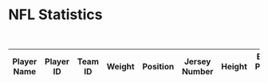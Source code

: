 <h1>NFL Statistics</h1>
<br>
<html>
<body>
  

<script>
  var requestOptions = {
    method: 'GET',
    redirect: 'follow'
  };

  fetch("https://tri3dev.duckdns.org/api/nfl", requestOptions)
    .then(response => response.json())
    .then(data => {
      const table = document.getElementById("sportsTable");
      const tbody = document.createElement("tbody");

      data.forEach(player => {
        const row = document.createElement("tr");

        for (const key in player) {
          const cell = document.createElement("td");
          cell.innerText = player[key];
          row.appendChild(cell);
        }

        tbody.appendChild(row);
      });

      table.appendChild(tbody);
    })
    .catch(error => console.log('error', error));

</script>


<table id="nflStats">
  <thead>
      <tr>
          <th onclick="sortTable('player name')">Player Name</th>
          <th onclick="sortTable('player id')">Player ID</th>
          <th onclick="sortTable('team id')">Team ID</th>
          <th onclick="sortTable('weight')">Weight</th>
          <th onclick="sortTable('position')">Position</th>
          <th onclick="sortTable('jersey number')">Jersey Number</th>
          <th onclick="sortTable('height')">Height</th>
          <th onclick="sortTable('espn player link')">ESPN Player Link</th>
      </tr>
  </thead>
</table>
 
 <script>
    
    function sortTable(columnName) {
        const table = document.getElementById('nflStats');
        const rows = Array.from(table.tBodies[0].getElementsByTagName('tr'));
        const headerRow = table.getElementsByTagName('thead')[0].getElementsByTagName('tr')[0];
        const isAscending = !headerRow.classList.contains('asc');

        rows.sort((rowA, rowB) => {
            let cellA = rowA.querySelector(`td:nth-child(${getColumnIndex(columnName)})`).innerText;
            let cellB = rowB.querySelector(`td:nth-child(${getColumnIndex(columnName)})`).innerText;
            return isAscending ? cellA - cellB : cellB - cellA;
        });

        rows.forEach(row => table.tBodies[0].appendChild(row));
        headerRow.classList.toggle('asc');
       
    }

    
    function getColumnIndex(columnName) {
        const table = document.getElementById('nflStats');
        const headerRow = table.getElementsByTagName('thead')[0].getElementsByTagName('tr')[0];
        const headers = Array.from(headerRow.getElementsByTagName('th'));

        return headers.findIndex(header => header.innerText.toLowerCase() === columnName.toLowerCase()) + 1;
    }
</script>

<script>

const resultContainer = document.getElementById("result");
const url = "https://tri3dev.duckdns.org/api/nfl"
const create_fetch = url + '/create';
const read_fetch = url + '/';
read_players();

function read_players() {
    const read_options = {
      method: 'GET', 
      mode: 'cors', 
      cache: 'default', 
      credentials: 'omit', 
      headers: {
        'Content-Type': 'application/json'
      },
    };     
    fetch(read_fetch, read_options)
      
      .then(response => {
        if (response.status !== 200) {
            const errorMsg = 'Database read error: ' + response.status;
            console.log(errorMsg);
            const tr = document.createElement("tr");
            const td = document.createElement("td");
            td.innerHTML = errorMsg;
            tr.appendChild(td);
            return;
        }
        response.json().then(data => {
            console.log(data);
            for (let row in data) {
              console.log(data[row]);
              add_row(data[row]);
            }
        })
    })
    .catch(err => {
      console.error(err);
      const tr = document.createElement("tr");
      const td = document.createElement("td");
      td.innerHTML = err;
      tr.appendChild(td);
      resultContainer.appendChild(tr);
    });
  }

</script>

</body>
</html>
  






            
            

